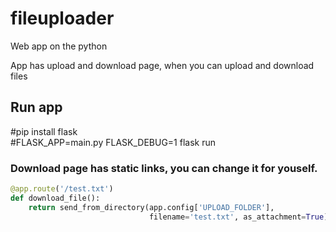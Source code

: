 # fileuploader
Web app on the python

App has upload and download page, when you can upload and download files

## Run app
#pip install flask<br>
#FLASK_APP=main.py FLASK_DEBUG=1 flask run


### Download page has static links, you can change it for youself.
```python
@app.route('/test.txt')
def download_file():
    return send_from_directory(app.config['UPLOAD_FOLDER'],
                               filename='test.txt', as_attachment=True) 
                               
```
